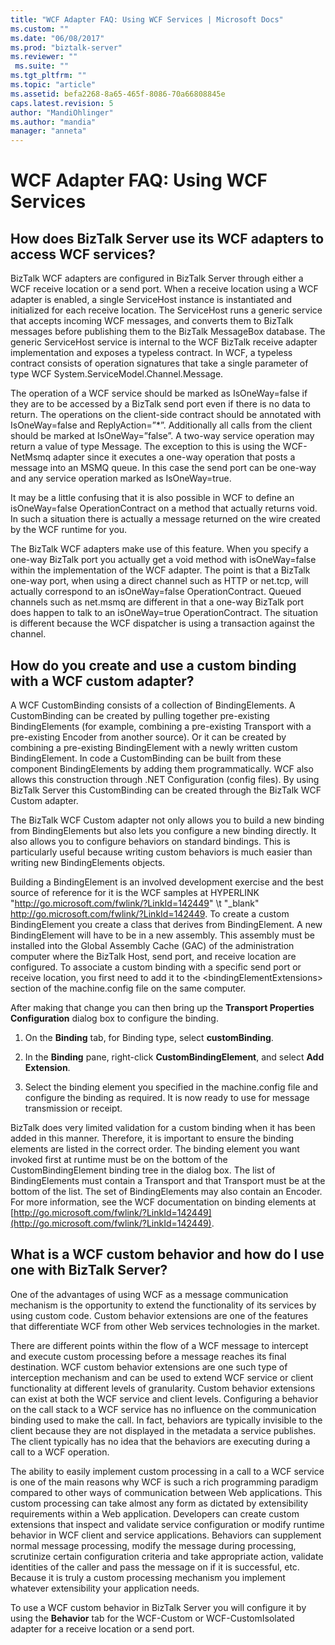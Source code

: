 ```yaml
---
title: "WCF Adapter FAQ: Using WCF Services | Microsoft Docs"
ms.custom: ""
ms.date: "06/08/2017"
ms.prod: "biztalk-server"
ms.reviewer: ""
 ms.suite: ""
ms.tgt_pltfrm: ""
ms.topic: "article"
ms.assetid: befa2268-8a65-465f-8086-70a66808845e
caps.latest.revision: 5
author: "MandiOhlinger"
ms.author: "mandia"
manager: "anneta"
---
```

# WCF Adapter FAQ: Using WCF Services
## How does BizTalk Server use its WCF adapters to access WCF services?  
 BizTalk WCF adapters are configured in BizTalk Server through either a WCF receive location or a send port. When a receive location using a WCF adapter is enabled, a single ServiceHost instance is instantiated and initialized for each receive location. The ServiceHost runs a generic service that accepts incoming WCF messages, and converts them to BizTalk messages before publishing them to the BizTalk MessageBox database. The generic ServiceHost service is internal to the WCF BizTalk receive adapter implementation and exposes a typeless contract. In WCF, a typeless contract consists of operation signatures that take a single parameter of type WCF System.ServiceModel.Channel.Message.  
  
 The operation  of a WCF service should be marked as IsOneWay=false if they are to be accessed by a BizTalk send port even if there is no data to return. The operations on the client-side contract should be annotated with IsOneWay=false and ReplyAction=”*”.  Additionally all calls from the client should be marked at IsOneWay=”false”. A two-way service operation may return a value of type Message. The exception to this is using the WCF-NetMsmq adapter since it executes a one-way operation that posts a message into an MSMQ queue. In this case the send port can be one-way and any service operation marked as IsOneWay=true.  
  
 It may be a little confusing that it is also possible in WCF to define an isOneWay=false OperationContract on a method that actually returns void. In such a situation there is actually a message returned on the wire created by the WCF runtime for you.  
  
 The BizTalk WCF adapters make use of this feature. When you specify a one-way BizTalk port you actually get a void method with isOneWay=false within the implementation of the WCF adapter. The point is that a BizTalk one-way port, when using a direct channel such as HTTP or net.tcp, will actually correspond to an isOneWay=false OperationContract. Queued channels such as net.msmq are different in that a one-way BizTalk port does happen to talk to an isOneWay=true OperationContract. The situation is different because the WCF dispatcher is using a transaction against the channel.  
  
## How do you create and use a custom binding with a WCF custom adapter?  
 A WCF CustomBinding consists of a collection of BindingElements. A CustomBinding can be created by pulling together pre-existing BindingElements (for example, combining a pre-existing Transport with a pre-existing Encoder from another source). Or it can be created by combining a pre-existing BindingElement with a newly written custom BindingElement. In code a CustomBinding can be built from these component BindingElements by adding them programmatically. WCF also allows this construction through .NET Configuration (config files). By using BizTalk Server this CustomBinding can be created through the BizTalk WCF Custom adapter.  
  
 The BizTalk WCF Custom adapter not only allows you to build a new binding from BindingElements but also lets you configure a new binding directly. It also allows you to configure behaviors on standard bindings. This is particularly useful because writing custom behaviors is much easier than writing new BindingElements objects.  
  
 Building a BindingElement is an involved development exercise and the best source of reference for it is the WCF samples at  HYPERLINK "http://go.microsoft.com/fwlink/?LinkId=142449" \t "_blank" http://go.microsoft.com/fwlink/?LinkId=142449. To create a custom BindingElement you create a class that derives from BindingElement. A new BindingElement will have to be in a new assembly. This assembly must be installed into the Global Assembly Cache (GAC) of the administration computer where the BizTalk Host, send port, and receive location are configured. To associate a custom binding with a specific send port or receive location, you first need to add it to the \<bindingElementExtensions> section of the machine.config file on the same computer.  
  
 After making that change you can then bring up the **Transport Properties Configuration** dialog box to configure the binding.  
  
1.  On the **Binding** tab, for Binding type, select **customBinding**.  
  
2.  In the **Binding** pane, right-click **CustomBindingElement**, and select **Add Extension**.  
  
3.  Select the binding element you specified in the machine.config file and configure the binding as required. It is now ready to use for message transmission or receipt.  
  
 BizTalk does very limited validation for a custom binding when it has been added in this manner. Therefore, it is important to ensure the binding elements are listed in the correct order. The binding element you want invoked first at runtime must be on the bottom of the CustomBindingElement binding tree in the dialog box. The list of BindingElements must contain a Transport and that Transport must be at the bottom of the list. The set of BindingElements may also contain an Encoder. For more information, see the WCF documentation on binding elements at [http://go.microsoft.com/fwlink/?LinkId=142449](http://go.microsoft.com/fwlink/?LinkId=142449).  
  
## What is a WCF custom behavior and how do I use one with BizTalk Server?  
 One of the advantages of using WCF as a message communication mechanism is the opportunity to extend the functionality of its services by using custom code. Custom behavior extensions are one of the features that differentiate WCF from other Web services technologies in the market.  
  
 There are different points within the flow of a WCF message to intercept and execute custom processing before a message reaches its final destination. WCF custom behavior extensions are one such type of interception mechanism and can be used to extend WCF service or client functionality at different levels of granularity. Custom behavior extensions can exist at both the WCF service and client levels. Configuring a behavior on the call stack to a WCF service has no influence on the communication binding used to make the call. In fact, behaviors are typically invisible to the client because they are not displayed in the metadata a service publishes. The client typically has no idea that the behaviors are executing during a call to a WCF operation.  
  
 The ability to easily implement custom processing in a call to a WCF service is one of the main reasons why WCF is such a rich programming paradigm compared to other ways of communication between Web applications. This custom processing can take almost any form as dictated by extensibility requirements within a Web application. Developers can create custom extensions that inspect and validate service configuration or modify runtime behavior in WCF client and service applications. Behaviors can supplement normal message processing, modify the message during processing, scrutinize certain configuration criteria and take appropriate action, validate identities of the caller and pass the message on if it is successful, etc. Because it is truly a custom processing mechanism you implement whatever extensibility your application needs.  
  
 To use a WCF custom behavior in BizTalk Server you will configure it by using the **Behavior** tab for the WCF-Custom or WCF-CustomIsolated adapter for a receive location or a send port.